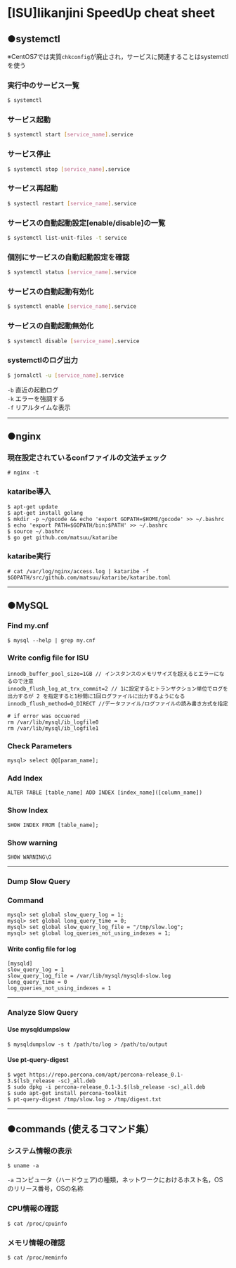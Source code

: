 # [ISU]Iikanjini SpeedUp cheat sheet
## ●systemctl
※CentOS7では実質`chkconfig`が廃止され，サービスに関連することはsystemctlを使う
### 実行中のサービス一覧
```bash
$ systemctl
```

### サービス起動
```bash
$ systemctl start [service_name].service
```

### サービス停止
```bash
$ systemctl stop [service_name].service
```

### サービス再起動
```bash
$ systectl restart [service_name].service
```

### サービスの自動起動設定[enable/disable]の一覧
```bash
$ systemctl list-unit-files -t service
```

### 個別にサービスの自動起動設定を確認
```bash
$ systemctl status [service_name].service
```

### サービスの自動起動有効化
```bash
$ systemctl enable [service_name].service
```
### サービスの自動起動無効化
```bash
$ systemctl disable [service_name].service
```

### systemctlのログ出力
```bash
$ jornalctl -u [service_name].service
```
`-b` 直近の起動ログ  
`-k` エラーを強調する  
`-f` リアルタイムな表示  

---

## ●nginx
### 現在設定されているconfファイルの文法チェック
```
# nginx -t
```

### kataribe導入
```
$ apt-get update
$ apt-get install golang
$ mkdir -p ~/gocode && echo 'export GOPATH=$HOME/gocode' >> ~/.bashrc
$ echo 'export PATH=$GOPATH/bin:$PATH' >> ~/.bashrc
$ source ~/.bashrc
$ go get github.com/matsuu/kataribe
```

### kataribe実行
```
# cat /var/log/nginx/access.log | kataribe -f $GOPATH/src/github.com/matsuu/kataribe/kataribe.toml
```

---

## ●MySQL
### Find my.cnf
```
$ mysql --help | grep my.cnf
```
### Write config file for ISU
```
innodb_buffer_pool_size=1GB // インスタンスのメモリサイズを超えるとエラーになるので注意
innodb_flush_log_at_trx_commit=2 // 1に設定するとトランザクション単位でログを出力するが 2 を指定すると1秒間に1回ログファイルに出力するようになる
innodb_flush_method=O_DIRECT //データファイル/ログファイルの読み書き方式を指定
```
```
# if error was occuered
rm /var/lib/mysql/ib_logfile0
rm /var/lib/mysql/ib_logfile1
```
### Check Parameters
```
mysql> select @@[param_name];
```
### Add Index
```
ALTER TABLE [table_name] ADD INDEX [index_name]([column_name])
```

### Show Index
```
SHOW INDEX FROM [table_name];
```

### Show warning
```
SHOW WARNING\G
```

---

### Dump Slow Query
### Command
```
mysql> set global slow_query_log = 1;
mysql> set global long_query_time = 0;
mysql> set global slow_query_log_file = "/tmp/slow.log";
mysql> set global log_queries_not_using_indexes = 1;
```
#### Write config file for log
```
[mysqld]
slow_query_log = 1
slow_query_log_file = /var/lib/mysql/mysqld-slow.log
long_query_time = 0
log_queries_not_using_indexes = 1
```
---
### Analyze Slow Query
#### Use mysqldumpslow
```
$ mysqldumpslow -s t /path/to/log > /path/to/output
```
#### Use pt-query-digest
```
$ wget https://repo.percona.com/apt/percona-release_0.1-3.$(lsb_release -sc)_all.deb
$ sudo dpkg -i percona-release_0.1-3.$(lsb_release -sc)_all.deb
$ sudo apt-get install percona-toolkit
$ pt-query-digest /tmp/slow.log > /tmp/digest.txt
```

---

## ●commands (使えるコマンド集）
### システム情報の表示
```
$ uname -a
```
`-a` コンピュータ（ハードウェア)の種類，ネットワークにおけるホスト名，OSのリリース番号，OSの名称

### CPU情報の確認
```
$ cat /proc/cpuinfo
```

### メモリ情報の確認
```
$ cat /proc/meminfo
```

